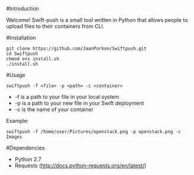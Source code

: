 #Introduction

Welcome! Swift-push is a small tool written in Python that allows people to upload
files to their containers from CLI.

#Installation

```
git clone https://github.com/JaanPorkon/Swiftpush.git
cd Swiftpush
chmod o+x install.sh
./install.sh
```

#Usage

```
swiftpush -f <file> -p <path> -c <container>
```
* -f is a path to your file in your local system
* -p is a path to your new file in your Swift deployment
* -c is the name of your container

Example:
```
swiftpush -f /home/user/Pictures/openstack.png -p openstack.png -c Images
```

#Dependencies

* Python 2.7
* Requests (http://docs.python-requests.org/en/latest/)
